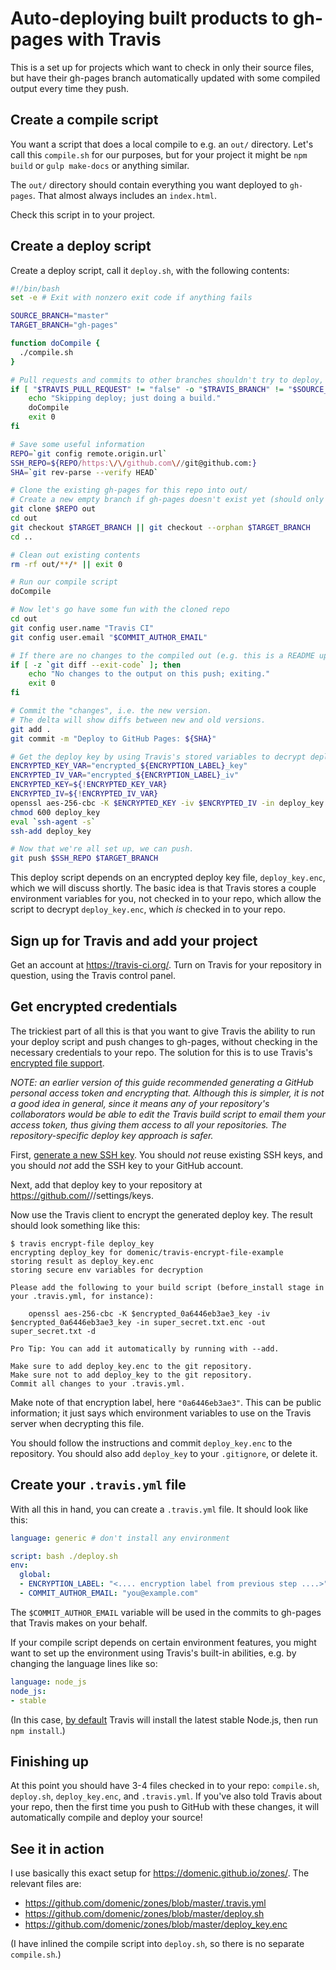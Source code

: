 # Auto-deploying built products to gh-pages with Travis

This is a set up for projects which want to check in only their source files, but have their gh-pages branch automatically updated with some compiled output every time they push.

## Create a compile script

You want a script that does a local compile to e.g. an `out/` directory. Let's call this `compile.sh` for our purposes, but for your project it might be `npm build` or `gulp make-docs` or anything similar.

The `out/` directory should contain everything you want deployed to `gh-pages`. That almost always includes an `index.html`.

Check this script in to your project.

## Create a deploy script

Create a deploy script, call it `deploy.sh`, with the following contents: 

```bash
#!/bin/bash
set -e # Exit with nonzero exit code if anything fails

SOURCE_BRANCH="master"
TARGET_BRANCH="gh-pages"

function doCompile {
  ./compile.sh
}

# Pull requests and commits to other branches shouldn't try to deploy, just build to verify
if [ "$TRAVIS_PULL_REQUEST" != "false" -o "$TRAVIS_BRANCH" != "$SOURCE_BRANCH" ]; then
    echo "Skipping deploy; just doing a build."
    doCompile
    exit 0
fi

# Save some useful information
REPO=`git config remote.origin.url`
SSH_REPO=${REPO/https:\/\/github.com\//git@github.com:}
SHA=`git rev-parse --verify HEAD`

# Clone the existing gh-pages for this repo into out/
# Create a new empty branch if gh-pages doesn't exist yet (should only happen on first deply)
git clone $REPO out
cd out
git checkout $TARGET_BRANCH || git checkout --orphan $TARGET_BRANCH
cd ..

# Clean out existing contents
rm -rf out/**/* || exit 0

# Run our compile script
doCompile

# Now let's go have some fun with the cloned repo
cd out
git config user.name "Travis CI"
git config user.email "$COMMIT_AUTHOR_EMAIL"

# If there are no changes to the compiled out (e.g. this is a README update) then just bail.
if [ -z `git diff --exit-code` ]; then
    echo "No changes to the output on this push; exiting."
    exit 0
fi

# Commit the "changes", i.e. the new version.
# The delta will show diffs between new and old versions.
git add .
git commit -m "Deploy to GitHub Pages: ${SHA}"

# Get the deploy key by using Travis's stored variables to decrypt deploy_key.enc
ENCRYPTED_KEY_VAR="encrypted_${ENCRYPTION_LABEL}_key"
ENCRYPTED_IV_VAR="encrypted_${ENCRYPTION_LABEL}_iv"
ENCRYPTED_KEY=${!ENCRYPTED_KEY_VAR}
ENCRYPTED_IV=${!ENCRYPTED_IV_VAR}
openssl aes-256-cbc -K $ENCRYPTED_KEY -iv $ENCRYPTED_IV -in deploy_key.enc -out deploy_key -d
chmod 600 deploy_key
eval `ssh-agent -s`
ssh-add deploy_key

# Now that we're all set up, we can push.
git push $SSH_REPO $TARGET_BRANCH
```

This deploy script depends on an encrypted deploy key file, `deploy_key.enc`, which we will discuss shortly. The basic idea is that Travis stores a couple environment variables for you, not checked in to your repo, which allow the script to decrypt `deploy_key.enc`, which *is* checked in to your repo.

## Sign up for Travis and add your project

Get an account at https://travis-ci.org/. Turn on Travis for your repository in question, using the Travis control panel.

## Get encrypted credentials

The trickiest part of all this is that you want to give Travis the ability to run your deploy script and push changes to gh-pages, without checking in the necessary credentials to your repo. The solution for this is to use Travis's [encrypted file support](https://docs.travis-ci.com/user/encrypting-files/).

_NOTE: an earlier version of this guide recommended generating a GitHub personal access token and encrypting that. Although this is simpler, it is not a good idea in general, since it means any of your repository's collaborators would be able to edit the Travis build script to email them your access token, thus giving them access to all your repositories. The repository-specific deploy key approach is safer._

First, [generate a new SSH key](https://help.github.com/articles/generating-a-new-ssh-key-and-adding-it-to-the-ssh-agent/). You should _not_ reuse existing SSH keys, and you should _not_ add the SSH key to your GitHub account.

Next, add that deploy key to your repository at https://github.com/<your name>/<your repo>/settings/keys.

Now use the Travis client to encrypt the generated deploy key. The result should look something like this:

```
$ travis encrypt-file deploy_key
encrypting deploy_key for domenic/travis-encrypt-file-example
storing result as deploy_key.enc
storing secure env variables for decryption

Please add the following to your build script (before_install stage in your .travis.yml, for instance):

    openssl aes-256-cbc -K $encrypted_0a6446eb3ae3_key -iv $encrypted_0a6446eb3ae3_key -in super_secret.txt.enc -out super_secret.txt -d

Pro Tip: You can add it automatically by running with --add.

Make sure to add deploy_key.enc to the git repository.
Make sure not to add deploy_key to the git repository.
Commit all changes to your .travis.yml.
```

Make note of that encryption label, here `"0a6446eb3ae3"`. This can be public information; it just says which environment variables to use on the Travis server when decrypting this file.

You should follow the instructions and commit `deploy_key.enc` to the repository. You should also add `deploy_key` to your `.gitignore`, or delete it.

## Create your `.travis.yml` file

With all this in hand, you can create a `.travis.yml` file. It should look like this:

```yml
language: generic # don't install any environment

script: bash ./deploy.sh
env:
  global:
  - ENCRYPTION_LABEL: "<.... encryption label from previous step ....>"
  - COMMIT_AUTHOR_EMAIL: "you@example.com"
```

The `$COMMIT_AUTHOR_EMAIL` variable will be used in the commits to gh-pages that Travis makes on your behalf.

If your compile script depends on certain environment features, you might want to set up the environment using Travis's built-in abilities, e.g. by changing the language lines like so:

```yml
language: node_js
node_js:
- stable
```

(In this case, [by default](http://docs.travis-ci.com/user/languages/javascript-with-nodejs/) Travis will install the latest stable Node.js, then run `npm install`.)

## Finishing up

At this point you should have 3-4 files checked in to your repo: `compile.sh`, `deploy.sh`, `deploy_key.enc`, and `.travis.yml`. If you've also told Travis about your repo, then the first time you push to GitHub with these changes, it will automatically compile and deploy your source!

## See it in action

I use basically this exact setup for https://domenic.github.io/zones/. The relevant files are:

- https://github.com/domenic/zones/blob/master/.travis.yml
- https://github.com/domenic/zones/blob/master/deploy.sh
- https://github.com/domenic/zones/blob/master/deploy_key.enc

(I have inlined the compile script into `deploy.sh`, so there is no separate `compile.sh`.)